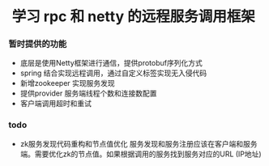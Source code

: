 #  学习 rpc 和 netty 的远程服务调用框架
### 暂时提供的功能
 - 底层是使用Netty框架进行通信，提供protobuf序列化方式
 - spring 结合实现远程调用，通过自定义标签实现无入侵代码
 - 新增zookeeper 实现服务发现
 - 提供provider 服务端线程个数和连接数配置
  - 客户端调用超时和重试

 ### todo
 - zk服务发现代码重构和节点值优化
 服务发现和服务注册应该在客户端和服务端。需要优化zk的节点值。如果根据调用的服务找到服务对应的URL (IP地址)


